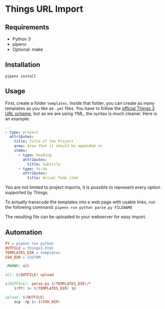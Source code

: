 # Things URL Import

## Requirements

- Python 3
- pipenv
- Optional: make

## Installation

`pipenv install`

## Usage

First, create a folder `templates`. Inside that folder, you can create as many templates as you like as `.yml` files. You have to follow the [official Things 3 URL scheme](https://support.culturedcode.com/customer/en/portal/articles/2803573), but as we are using YML, the syntax is much cleaner. Here is an example:

```yaml
---
- type: project
  attributes:
    title: Title of the Project
    area: Area that it should be appended to
    items:
      - type: heading
        attributes:
          title: Subtitle
      - type: to-do
        attributes:
          title: Actual Todo item
```

You are not limited to project imports, it is possible to represent every option supported by Things.

To actually transcode the templates into a web page with usable links, run the following command: `pipenv run python parse.py FILENAME`

The resulting file can be uploaded to your webserver for easy import.

## Automation

```makefile
PY = pipenv run python
OUTFILE = things3.html
TEMPLATES_DIR = templates
SSH_DIR = CUSTOM

.PHONY: all

all: $(OUTFILE) upload

$(OUTFILE): parse.py $(TEMPLATES_DIR)/*
	$(PY) $< $(TEMPLATES_DIR) $@

upload: $(OUTFILE)
	scp -rp $< $(SSH_DIR)

```
